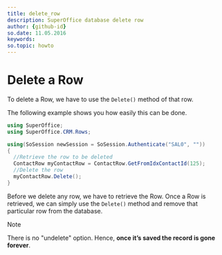 ```yaml
---
title: delete_row
description: SuperOffice database delete row
author: {github-id}
so.date: 11.05.2016
keywords: 
so.topic: howto
---
```


# Delete a Row

To delete a Row, we have to use the `Delete()` method of that row.

The following example shows you how easily this can be done.

```csharp
using SuperOffice;
using SuperOffice.CRM.Rows;

using(SoSession newSession = SoSession.Authenticate("SAL0", ""))
{
  //Retrieve the row to be deleted
  ContactRow myContactRow = ContactRow.GetFromIdxContactId(125);
  //Delete the row
  myContactRow.Delete();
}
```

Before we delete any row, we have to retrieve the Row. Once a Row is retrieved, we can simply use the `Delete()` method and remove that particular row from the database.

> [!NOTE]
> There is no "undelete" option. Hence, **once it’s saved the record is gone forever**.
